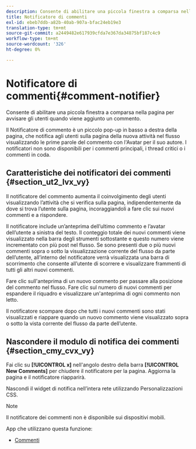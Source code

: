 ```yaml
---
description: Consente di abilitare una piccola finestra a comparsa nella pagina per avvisare gli utenti quando viene aggiunto un commento.
title: Notificatore di commenti
exl-id: ebeb7ddb-a82b-40ab-907a-bfac24eb19e3
translation-type: tm+mt
source-git-commit: a2449482e617939cfda7e367da34875bf187c4c9
workflow-type: tm+mt
source-wordcount: '326'
ht-degree: 0%

---
```


# Notificatore di commenti{#comment-notifier}

Consente di abilitare una piccola finestra a comparsa nella pagina per avvisare gli utenti quando viene aggiunto un commento.

Il Notificatore di commento è un piccolo pop-up in basso a destra della pagina, che notifica agli utenti sulla pagina della nuova attività nel flusso visualizzando le prime parole del commento con l&#39;Avatar per il suo autore. I notificatori non sono disponibili per i commenti principali, i thread critici o i commenti in coda.

## Caratteristiche dei notificatori dei commenti {#section_ut2_lvx_vy}

Il notificatore del commento aumenta il coinvolgimento degli utenti visualizzando l’attività che si verifica sulla pagina, indipendentemente da dove si trova l’utente sulla pagina, incoraggiandoli a fare clic sui nuovi commenti e a rispondere.

Il notificatore include un’anteprima dell’ultimo commento e l’avatar dell’utente a sinistra del testo. Il conteggio totale dei nuovi commenti viene visualizzato nella barra degli strumenti sottostante e questo numero viene incrementato con più post nel flusso. Se sono presenti due o più nuovi commenti sopra o sotto la visualizzazione corrente del flusso da parte dell’utente, all’interno del notificatore verrà visualizzata una barra di scorrimento che consente all’utente di scorrere e visualizzare frammenti di tutti gli altri nuovi commenti.

Fare clic sull&#39;anteprima di un nuovo commento per passare alla posizione del commento nel flusso. Fare clic sul numero di nuovi commenti per espandere il riquadro e visualizzare un&#39;anteprima di ogni commento non letto.

Il notificatore scompare dopo che tutti i nuovi commenti sono stati visualizzati e riappare quando un nuovo commento viene visualizzato sopra o sotto la vista corrente del flusso da parte dell’utente.

## Nascondere il modulo di notifica dei commenti {#section_cmy_cvx_vy}

Fai clic su **[!UICONTROL x]** nell&#39;angolo destro della barra **[!UICONTROL New Comments]** per chiudere il notificatore per la pagina. Aggiorna la pagina e il notificatore riapparirà.

Nascondi il widget di notifica nell’intera rete utilizzando Personalizzazioni CSS.

>[!NOTE]
>
>Il notificatore dei commenti non è disponibile sui dispositivi mobili.



App che utilizzano questa funzione:

* [Commenti](/help/using/c-about-apps/c-comments/c-comments.md)
